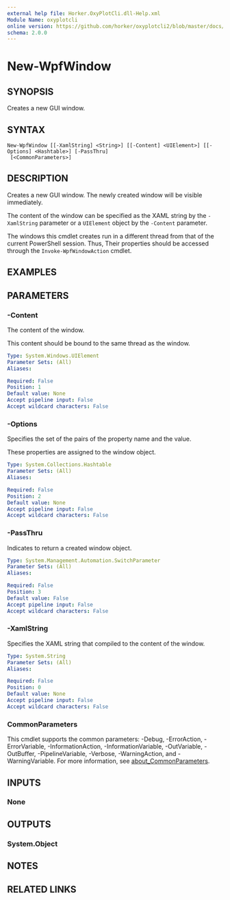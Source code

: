 ```yaml
---
external help file: Horker.OxyPlotCli.dll-Help.xml
Module Name: oxyplotcli
online version: https://github.com/horker/oxyplotcli2/blob/master/docs/cmdlets/New-WpfWindow.md https://github.com/horker/oxyplotcli2/blob/master/docs/cmdlets/New-WpfWindow.md https://github.com/horker/oxyplotcli2/blob/master/docs/cmdlets/New-WpfWindow.md
schema: 2.0.0
---
```


# New-WpfWindow

## SYNOPSIS
Creates a new GUI window.

## SYNTAX

```
New-WpfWindow [[-XamlString] <String>] [[-Content] <UIElement>] [[-Options] <Hashtable>] [-PassThru]
 [<CommonParameters>]
```

## DESCRIPTION
Creates a new GUI window. The newly created window will be visible immediately.

The content of the window can be specified as the XAML string by the `-XamlString` parameter or a `UIElement` object by the `-Content` parameter.

The windows this cmdlet creates run in a different thread from that of the current PowerShell session. Thus, Their properties should be accessed through the `Invoke-WpfWindowAction` cmdlet.

## EXAMPLES

## PARAMETERS

### -Content
The content of the window.

This content should be bound to the same thread as the window.

```yaml
Type: System.Windows.UIElement
Parameter Sets: (All)
Aliases:

Required: False
Position: 1
Default value: None
Accept pipeline input: False
Accept wildcard characters: False
```

### -Options
Specifies the set of the pairs of the property name and the value.

These properties are assigned to the window object.

```yaml
Type: System.Collections.Hashtable
Parameter Sets: (All)
Aliases:

Required: False
Position: 2
Default value: None
Accept pipeline input: False
Accept wildcard characters: False
```

### -PassThru
Indicates to return a created window object.

```yaml
Type: System.Management.Automation.SwitchParameter
Parameter Sets: (All)
Aliases:

Required: False
Position: 3
Default value: False
Accept pipeline input: False
Accept wildcard characters: False
```

### -XamlString
Specifies the XAML string that compiled to the content of the window.

```yaml
Type: System.String
Parameter Sets: (All)
Aliases:

Required: False
Position: 0
Default value: None
Accept pipeline input: False
Accept wildcard characters: False
```

### CommonParameters
This cmdlet supports the common parameters: -Debug, -ErrorAction, -ErrorVariable, -InformationAction, -InformationVariable, -OutVariable, -OutBuffer, -PipelineVariable, -Verbose, -WarningAction, and -WarningVariable. For more information, see [about_CommonParameters](http://go.microsoft.com/fwlink/?LinkID=113216).

## INPUTS

### None
## OUTPUTS

### System.Object
## NOTES

## RELATED LINKS
